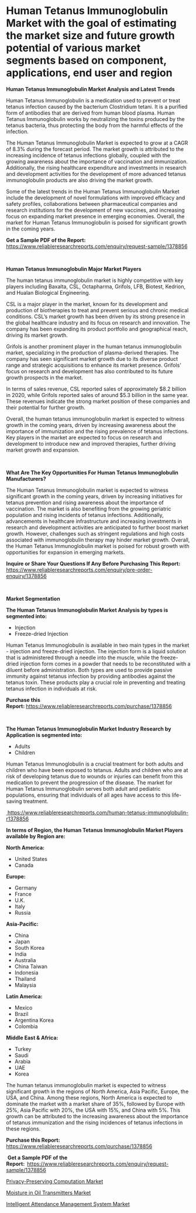 <p><h1>Human Tetanus Immunoglobulin Market with the goal of estimating the market size and future growth potential of various market segments based on component, applications, end user and region</h1></p><p><strong>Human Tetanus Immunoglobulin Market Analysis and Latest Trends</strong></p>
<p><p>Human Tetanus Immunoglobulin is a medication used to prevent or treat tetanus infection caused by the bacterium Clostridium tetani. It is a purified form of antibodies that are derived from human blood plasma. Human Tetanus Immunoglobulin works by neutralizing the toxins produced by the tetanus bacteria, thus protecting the body from the harmful effects of the infection.</p><p>The Human Tetanus Immunoglobulin Market is expected to grow at a CAGR of 8.3% during the forecast period. The market growth is attributed to the increasing incidence of tetanus infections globally, coupled with the growing awareness about the importance of vaccination and immunization. Additionally, the rising healthcare expenditure and investments in research and development activities for the development of more advanced tetanus immunoglobulin products are also driving the market growth.</p><p>Some of the latest trends in the Human Tetanus Immunoglobulin Market include the development of novel formulations with improved efficacy and safety profiles, collaborations between pharmaceutical companies and research institutions for the development of new vaccines, and increasing focus on expanding market presence in emerging economies. Overall, the market for Human Tetanus Immunoglobulin is poised for significant growth in the coming years.</p></p>
<p><strong>Get a Sample PDF of the Report:&nbsp;</strong> <a href="https://www.reliableresearchreports.com/enquiry/request-sample/1378856">https://www.reliableresearchreports.com/enquiry/request-sample/1378856</a></p>
<p>&nbsp;</p>
<p><strong>Human Tetanus Immunoglobulin Major Market Players</strong></p>
<p><p>The human tetanus immunoglobulin market is highly competitive with key players including Baxalta, CSL, Octapharma, Grifols, LFB, Biotest, Kedrion, and Hualan Biological Engineering.</p><p>CSL is a major player in the market, known for its development and production of biotherapies to treat and prevent serious and chronic medical conditions. CSL’s market growth has been driven by its strong presence in the global healthcare industry and its focus on research and innovation. The company has been expanding its product portfolio and geographical reach, driving its market growth.</p><p>Grifols is another prominent player in the human tetanus immunoglobulin market, specializing in the production of plasma-derived therapies. The company has seen significant market growth due to its diverse product range and strategic acquisitions to enhance its market presence. Grifols’ focus on research and development has also contributed to its future growth prospects in the market.</p><p>In terms of sales revenue, CSL reported sales of approximately $8.2 billion in 2020, while Grifols reported sales of around $5.3 billion in the same year. These revenues indicate the strong market position of these companies and their potential for further growth.</p><p>Overall, the human tetanus immunoglobulin market is expected to witness growth in the coming years, driven by increasing awareness about the importance of immunization and the rising prevalence of tetanus infections. Key players in the market are expected to focus on research and development to introduce new and improved therapies, further driving market growth and expansion.</p></p>
<p>&nbsp;</p>
<p><strong>What Are The Key Opportunities For Human Tetanus Immunoglobulin Manufacturers?</strong></p>
<p><p>The Human Tetanus Immunoglobulin market is expected to witness significant growth in the coming years, driven by increasing initiatives for tetanus prevention and rising awareness about the importance of vaccination. The market is also benefiting from the growing geriatric population and rising incidents of tetanus infections. Additionally, advancements in healthcare infrastructure and increasing investments in research and development activities are anticipated to further boost market growth. However, challenges such as stringent regulations and high costs associated with immunoglobulin therapy may hinder market growth. Overall, the Human Tetanus Immunoglobulin market is poised for robust growth with opportunities for expansion in emerging markets.</p></p>
<p><strong>Inquire or Share Your Questions If Any Before Purchasing This Report:</strong> <a href="https://www.reliableresearchreports.com/enquiry/pre-order-enquiry/1378856">https://www.reliableresearchreports.com/enquiry/pre-order-enquiry/1378856</a></p>
<p>&nbsp;</p>
<p><strong>Market Segmentation</strong></p>
<p><strong>The Human Tetanus Immunoglobulin Market Analysis by types is segmented into:</strong></p>
<p><ul><li>Injection</li><li>Freeze-dried Injection</li></ul></p>
<p><p>Human Tetanus Immunoglobulin is available in two main types in the market - injection and freeze-dried injection. The injection form is a liquid solution that is administered through a needle into the muscle, while the freeze-dried injection form comes in a powder that needs to be reconstituted with a diluent before administration. Both types are used to provide passive immunity against tetanus infection by providing antibodies against the tetanus toxin. These products play a crucial role in preventing and treating tetanus infection in individuals at risk.</p></p>
<p><strong>Purchase this Report:&nbsp;</strong><a href="https://www.reliableresearchreports.com/purchase/1378856">https://www.reliableresearchreports.com/purchase/1378856</a></p>
<p>&nbsp;</p>
<p><strong>The Human Tetanus Immunoglobulin Market Industry Research by Application is segmented into:</strong></p>
<p><ul><li>Adults</li><li>Children</li></ul></p>
<p><p>Human Tetanus Immunoglobulin is a crucial treatment for both adults and children who have been exposed to tetanus. Adults and children who are at risk of developing tetanus due to wounds or injuries can benefit from this medication to prevent the progression of the disease. The market for Human Tetanus Immunoglobulin serves both adult and pediatric populations, ensuring that individuals of all ages have access to this life-saving treatment.</p></p>
<p><a href="https://www.reliableresearchreports.com/human-tetanus-immunoglobulin-r1378856">&nbsp;https://www.reliableresearchreports.com/human-tetanus-immunoglobulin-r1378856</a></p>
<p><strong>In terms of Region, the Human Tetanus Immunoglobulin Market Players available by Region are:</strong></p>
<p>
    <p> <strong> North America: </strong>
        <ul>
            <li>United States</li>
            <li>Canada</li>
        </ul>
        </p> 
    <p> <strong> Europe: </strong>
        <ul>
            <li>Germany</li>
            <li>France</li>
            <li>U.K.</li>
            <li>Italy</li>
            <li>Russia</li>
        </ul>
        </p> 
    <p> <strong> Asia-Pacific: </strong>
        <ul>
            <li>China</li>
            <li>Japan</li>
            <li>South Korea</li>
            <li>India</li>
            <li>Australia</li>
            <li>China Taiwan</li>
            <li>Indonesia</li>
            <li>Thailand</li>
            <li>Malaysia</li>
        </ul>
        </p> 
    <p> <strong> Latin America: </strong>
        <ul>
            <li>Mexico</li>
            <li>Brazil</li>
            <li>Argentina Korea</li>
            <li>Colombia</li>
        </ul>
        </p> 
    <p> <strong> Middle East & Africa: </strong>
        <ul>
            <li>Turkey</li>
            <li>Saudi</li>
            <li>Arabia</li>
            <li>UAE</li>
            <li>Korea</li>
        </ul>
    </p>
    </p>
<p><p>The human tetanus immunoglobulin market is expected to witness significant growth in the regions of North America, Asia Pacific, Europe, the USA, and China. Among these regions, North America is expected to dominate the market with a market share of 35%, followed by Europe with 25%, Asia Pacific with 20%, the USA with 15%, and China with 5%. This growth can be attributed to the increasing awareness about the importance of tetanus immunization and the rising incidences of tetanus infections in these regions.</p></p>
<p><strong>Purchase this Report: </strong><a href="https://www.reliableresearchreports.com/purchase/1378856">https://www.reliableresearchreports.com/purchase/1378856</a></p>
<p>&nbsp;<strong>Get a Sample PDF of the Report:&nbsp;&nbsp;</strong><a href="https://www.reliableresearchreports.com/enquiry/request-sample/1378856">https://www.reliableresearchreports.com/enquiry/request-sample/1378856</a></p>
<p><strong></strong></p>
<p><p><a href="https://www.linkedin.com/pulse/privacy-preserving-computation-market-trends-forecast-competitive-spt0c">Privacy-Preserving Computation Market</a></p><p><a href="https://www.linkedin.com/pulse/moisture-oil-transmitters-market-trends-forecast-competitive-jnaaf">Moisture in Oil Transmitters Market</a></p><p><a href="https://www.linkedin.com/pulse/intelligent-attendance-management-system-market-trends-8xvte">Intelligent Attendance Management System Market</a></p></p>